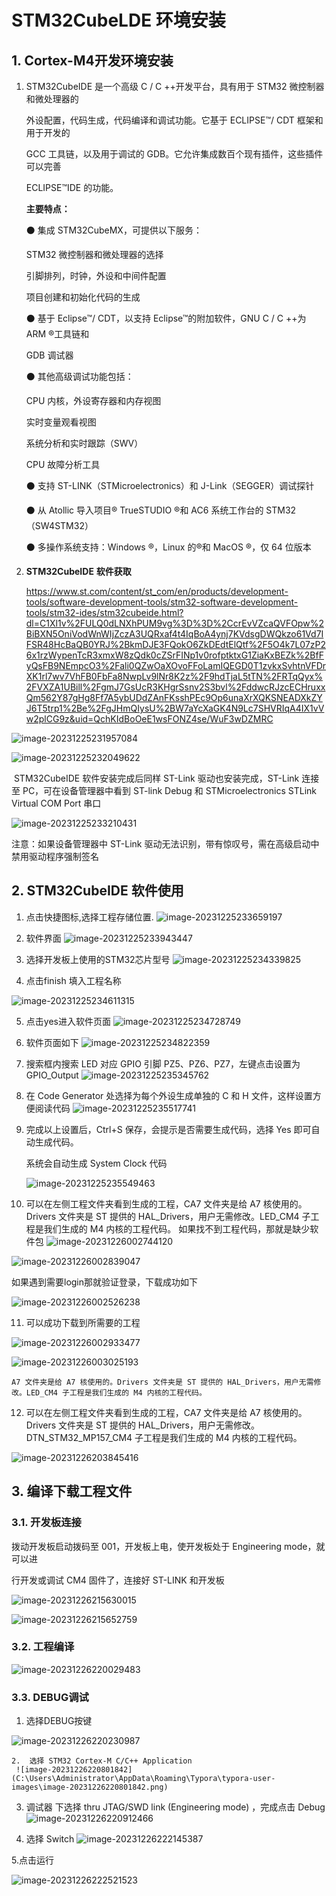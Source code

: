 #											STM32CubeLDE 环境安装

##	1. Cortex-M4开发环境安装

1.   STM32CubeIDE 是一个高级 C / C ++开发平台，具有用于 STM32 微控制器和微处理器的

     外设配置，代码生成，代码编译和调试功能。它基于 ECLIPSE™/ CDT 框架和用于开发的

     GCC 工具链，以及用于调试的 GDB。它允许集成数百个现有插件，这些插件可以完善

     ECLIPSE™IDE 的功能。

     **主要特点：**

     ⚫ 集成 STM32CubeMX，可提供以下服务：

     STM32 微控制器和微处理器的选择

     引脚排列，时钟，外设和中间件配置

     项目创建和初始化代码的生成

     ⚫ 基于 Eclipse™/ CDT，以支持 Eclipse™的附加软件，GNU C / C ++为 ARM ®工具链和

     GDB 调试器

     ⚫ 其他高级调试功能包括：

     CPU 内核，外设寄存器和内存视图

     实时变量观看视图

     系统分析和实时跟踪（SWV）

     CPU 故障分析工具

     ⚫ 支持 ST-LINK（STMicroelectronics）和 J-Link（SEGGER）调试探针

     ⚫ 从 Atollic 导入项目® TrueSTUDIO ®和 AC6 系统工作台的 STM32（SW4STM32）

     ⚫ 多操作系统支持：Windows ®，Linux 的®和 MacOS ®，仅 64 位版本

2.   **STM32CubeIDE** **软件获取**

     https://www.st.com/content/st_com/en/products/development-tools/software-development-tools/stm32-software-development-tools/stm32-ides/stm32cubeide.html?dl=C1Xl1v%2FULQ0dLNXhPUM9vg%3D%3D%2CcrEvVZcaQVFOpw%2BiBXN5OniVodWnWIjZczA3UQRxaf4t4IqBoA4ynj7KVdsgDWQkzo61Vd7IFSR48HcBaQB0YRJ%2BkmDJE3FQokO6ZkDEdtElQtf%2F5O4k7L07zP26x1rzWypenTcR3xmxW8zQdk0cZSrFINp1v0rofptktxG1ZiaKxBEZk%2BfFyQsFB9NEmpcO3%2Fali0QZwOaXOvoFFoLamIQEGD0T1zvkxSvhtnVFDrXK1rl7wv7VhFB0FbFa8NwpLv9lNr8K2z%2F9hdTjaL5tTN%2FRTqQyx%2FVXZA1UBill%2FgmJ7GsUcR3KHgrSsnv2S3bvl%2FddwcRJzcECHruxxQm562Y87gHg8Ff7A5ybUDdZAnFKsshPEc9Op6unaXrXQKSNEADXkZYJ6T5trp1%2Be%2FgJHmQIysU%2BW7aYcXaGK4N9Lc7SHVRIqA4IX1vVw2plCG9z&uid=QchKIdBoOeE1wsFONZ4se/WuF3wDZMRC

![image-20231225231957084](C:\Users\Administrator\AppData\Roaming\Typora\typora-user-images\image-20231225231957084.png)

![image-20231225232049622](C:\Users\Administrator\AppData\Roaming\Typora\typora-user-images\image-20231225232049622.png)

​	STM32CubeIDE 软件安装完成后同样 ST-Link 驱动也安装完成，ST-Link 连接至 PC，可在设备管理器中看到 ST-link Debug 和 STMicroelectronics STLink Virtual COM Port 串口

![image-20231225233210431](C:\Users\Administrator\AppData\Roaming\Typora\typora-user-images\image-20231225233210431.png)

注意：如果设备管理器中 ST-Link 驱动无法识别，带有惊叹号，需在高级启动中禁用驱动程序强制签名

##	2. **STM32CubeIDE** **软件使用**

1.   点击快捷图标,选择工程存储位置.
     ![image-20231225233659197](C:\Users\Administrator\AppData\Roaming\Typora\typora-user-images\image-20231225233659197.png)
2.   软件界面
     ![image-20231225233943447](C:\Users\Administrator\AppData\Roaming\Typora\typora-user-images\image-20231225233943447.png)
3.   选择开发板上使用的STM32芯片型号
     ![image-20231225234339825](C:\Users\Administrator\AppData\Roaming\Typora\typora-user-images\image-20231225234339825.png)

4.   点击finish 填入工程名称

![image-20231225234611315](C:\Users\Administrator\AppData\Roaming\Typora\typora-user-images\image-20231225234611315.png)

5.   点击yes进入软件页面
     ![image-20231225234728749](C:\Users\Administrator\AppData\Roaming\Typora\typora-user-images\image-20231225234728749.png)

6.   软件页面如下 
     ![image-20231225234822359](C:\Users\Administrator\AppData\Roaming\Typora\typora-user-images\image-20231225234822359.png)

7.   搜索框内搜索 LED 对应 GPIO 引脚 PZ5、PZ6、PZ7，左键点击设置为 GPIO_Output
     ![image-20231225235345762](C:\Users\Administrator\AppData\Roaming\Typora\typora-user-images\image-20231225235345762.png)

8.   在 Code Generator 处选择为每个外设生成单独的 C 和 H 文件，这样设置方便阅读代码
     ![image-20231225235517741](C:\Users\Administrator\AppData\Roaming\Typora\typora-user-images\image-20231225235517741.png)

9.   完成以上设置后，Ctrl+S 保存，会提示是否需要生成代码，选择 Yes 即可自动生成代码。

     系统会自动生成 System Clock 代码

     ![image-20231225235549463](C:\Users\Administrator\AppData\Roaming\Typora\typora-user-images\image-20231225235549463.png)

10.    可以在左侧工程文件夹看到生成的工程，CA7 文件夹是给 A7 核使用的。Drivers 文件夹是 ST 提供的 HAL_Drivers，用户无需修改。LED_CM4 子工程是我们生成的 M4 内核的工程代码。
      如果找不到工程代码，那就是缺少软件包
      ![image-20231226002744120](C:\Users\Administrator\AppData\Roaming\Typora\typora-user-images\image-20231226002744120.png)

![image-20231226002839047](C:\Users\Administrator\AppData\Roaming\Typora\typora-user-images\image-20231226002839047.png)

如果遇到需要login那就验证登录，下载成功如下

![image-20231226002526238](C:\Users\Administrator\AppData\Roaming\Typora\typora-user-images\image-20231226002526238.png)

11.   可以成功下载到所需要的工程

![image-20231226002933477](C:\Users\Administrator\AppData\Roaming\Typora\typora-user-images\image-20231226002933477.png)

![image-20231226003025193](C:\Users\Administrator\AppData\Roaming\Typora\typora-user-images\image-20231226003025193.png)

```A7 文件夹是给 A7 核使用的。Drivers 文件夹是 ST 提供的 HAL_Drivers，用户无需修改。LED_CM4 子工程是我们生成的 M4 内核的工程代码。```

12.    可以在左侧工程文件夹看到生成的工程，CA7 文件夹是给 A7 核使用的。Drivers 文件夹是 ST 提供的 HAL_Drivers，用户无需修改。DTN_STM32_MP157_CM4 子工程是我们生成的 M4 内核的工程代码。

![image-20231226203845416](C:\Users\Administrator\AppData\Roaming\Typora\typora-user-images\image-20231226203845416.png)

##	3. 编译下载工程文件

###	3.1. 开发板连接

拨动开发板启动拨码至 001，开发板上电，使开发板处于 Engineering mode，就可以进

行开发或调试 CM4 固件了，连接好 ST-LINK 和开发板

![image-20231226215630015](C:\Users\Administrator\AppData\Roaming\Typora\typora-user-images\image-20231226215630015.png)

![image-20231226215652759](C:\Users\Administrator\AppData\Roaming\Typora\typora-user-images\image-20231226215652759.png)

###	3.2. 工程编译

![image-20231226220029483](C:\Users\Administrator\AppData\Roaming\Typora\typora-user-images\image-20231226220029483.png)

###	3.3.	DEBUG调试

1.   选择DEBUG按键

![image-20231226220230987](C:\Users\Administrator\AppData\Roaming\Typora\typora-user-images\image-20231226220230987.png)

 	2.	选择 STM32 Cortex-M C/C++ Application
 	 ![image-20231226220801842](C:\Users\Administrator\AppData\Roaming\Typora\typora-user-images\image-20231226220801842.png)

3.   调试器 下选择 thru JTAG/SWD link (Engineering mode) ，完成点击 Debug
     ![image-20231226220912466](C:\Users\Administrator\AppData\Roaming\Typora\typora-user-images\image-20231226220912466.png)

4.   选择 Switch
     ![image-20231226222145387](C:\Users\Administrator\AppData\Roaming\Typora\typora-user-images\image-20231226222145387.png)

5.点击运行

![image-20231226222521523](C:\Users\Administrator\AppData\Roaming\Typora\typora-user-images\image-20231226222521523.png)